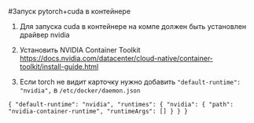 #Запуск pytorch+cuda в контейнере

1) Для запуска cuda в контейнере на компе должен быть установлен драйвер nvidia 

2) Установить NVIDIA Container Toolkit
https://docs.nvidia.com/datacenter/cloud-native/container-toolkit/install-guide.html

3) Если torch не видит карточку нужно добавить `"default-runtime": "nvidia",` в `/etc/docker/daemon.json`

`
{
    "default-runtime": "nvidia",
    "runtimes": {
        "nvidia": {
            "path": "nvidia-container-runtime",
            "runtimeArgs": []
        }
    }
}
`
